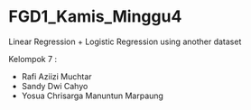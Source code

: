 # FGD1_Kamis_Minggu4
Linear Regression + Logistic Regression using another dataset

Kelompok 7 :
- Rafi Aziizi Muchtar
- Sandy Dwi Cahyo
- Yosua Chrisarga Manuntun Marpaung
